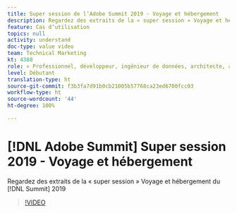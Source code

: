 ```yaml
---
title: Super session de lʼAdobe Summit 2019 - Voyage et hébergement
description: Regardez des extraits de la « super session » Voyage et hébergement du Summit 2019
feature: Cas d’utilisation
topics: null
activity: understand
doc-type: value video
team: Technical Marketing
kt: 4388
role: « Professionnel, développeur, ingénieur de données, architecte, architecte de données, administrateur, responsable »
level: Débutant
translation-type: ht
source-git-commit: f3b3fa7d91b0cb21005b57768ca23ed6700fcc03
workflow-type: ht
source-wordcount: '44'
ht-degree: 100%

---
```



# [!DNL Adobe Summit] Super session 2019 - Voyage et hébergement

Regardez des extraits de la « super session » Voyage et hébergement du [!DNL Summit] 2019

>[!VIDEO](https://video.tv.adobe.com/v/31442/?quality=12)
